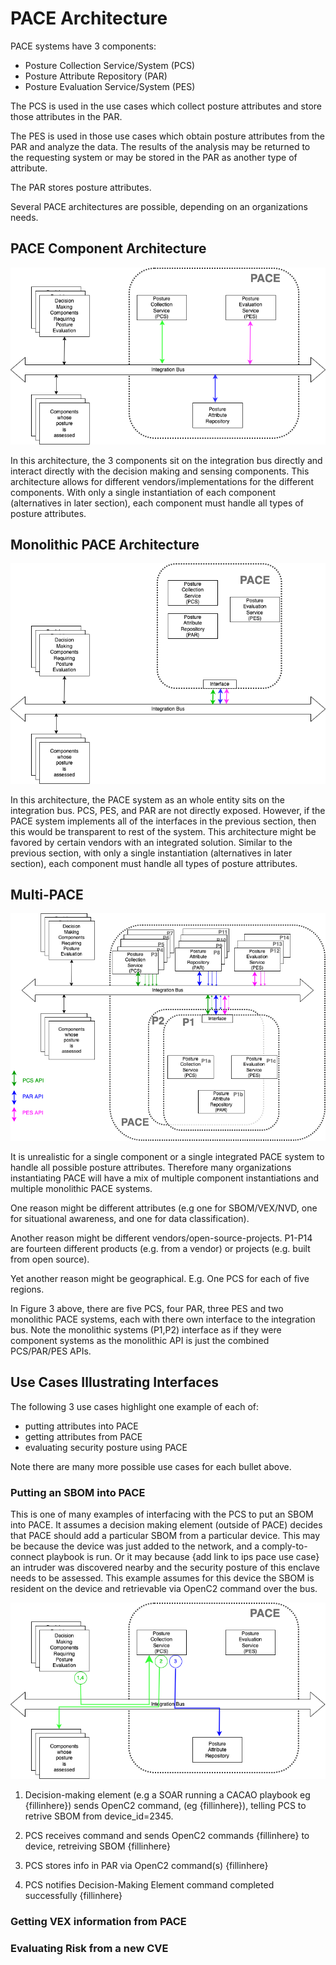 # PACE Architecture

PACE systems have 3 components:
- Posture Collection Service/System (PCS)
- Posture Attribute Repository (PAR)
- Posture Evaluation Service/System (PES)

The PCS is used in the use cases which collect posture attributes
and store those attributes in the PAR.

The PES is used in those use cases which obtain posture attributes
from the PAR and analyze the data.
The results of the analysis may be returned to the requesting
system or may be stored in the PAR as another type of attribute.

The PAR stores posture attributes.

Several PACE architectures are possible,
depending on an organizations needs.

## PACE Component Architecture
![Figure 1](./pace_arch_1.png)

In this architecture,
the 3 components sit on the integration bus
directly and interact directly
with the decision making and sensing components.
This architecture allows for different vendors/implementations
for the different components.
With only a single instantiation of each component
(alternatives in later section),
each component must handle all types of posture attributes.

## Monolithic PACE Architecture
![Figure 2](./pace_arch_2.png)

In this architecture,
the PACE system as an whole entity
sits on the integration bus.
PCS, PES, and PAR are not directly exposed.
However, if the PACE system implements all of the interfaces
in the previous section,
then this would be transparent to rest of the system.
This architecture might be favored by certain vendors
with an integrated solution.
Similar to the previous section,
with only a single instantiation
(alternatives in later section),
each component must handle all types of posture attributes.

## Multi-PACE
![Figure 3](./pace_arch_3.png)

It is unrealistic for a single component
or a single integrated PACE system
to handle all possible posture attributes.
Therefore many organizations instantiating PACE
will have a mix of multiple component instantiations
and multiple monolithic PACE systems.

One reason might be different attributes
(e.g one for SBOM/VEX/NVD, one for situational awareness,
and one for data classification).

Another reason might be different vendors/open-source-projects.
P1-P14 are fourteen different products (e.g. from a vendor)
or projects (e.g. built from open source).

Yet another reason might be geographical.
E.g. One PCS for each of five regions.

In Figure 3 above, there are five PCS, four PAR, three PES and
two monolithic PACE systems,
each with there own interface to the integration bus.
Note the monolithic systems (P1,P2) interface as if they
were component systems as the monolithic API is just the
combined PCS/PAR/PES APIs.

## Use Cases Illustrating Interfaces

The following 3 use cases highlight one example of each of:
- putting attributes into PACE
- getting attributes from PACE
- evaluating security posture using PACE

Note there are many more possible use cases for each bullet above.

### Putting an SBOM into PACE
This is one of many examples of interfacing with the PCS
to put an SBOM into PACE.
It assumes a decision making element (outside of PACE)
decides that PACE should add a particular SBOM from a particular
device.
This may be because the device was just added to the network,
and a comply-to-connect playbook is run.
Or it may because {add link to ips pace use case}
an intruder was discovered nearby and the security posture of this
enclave needs to be assessed.
This example assumes for this device the SBOM is resident on
the device and retrievable via OpenC2 command over the bus.

![Figure 4](./pcs_01.png)

1. Decision-making element
(e.g a SOAR running a CACAO playbook eg  {fillinhere})
sends OpenC2 command, (eg {fillinhere}),
telling PCS to retrive SBOM from device_id=2345.

2. PCS receives command and sends OpenC2 commands
{fillinhere} to device, retreiving SBOM {fillinhere}

3. PCS stores info in PAR via OpenC2 command(s) {fillinhere}

4. PCS notifies Decision-Making Element command completed successfully {fillinhere}

### Getting VEX information from PACE

### Evaluating Risk from a new CVE
